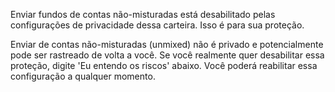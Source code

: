 Enviar fundos de contas não-misturadas está desabilitado pelas configurações de privacidade dessa carteira. Isso é para sua proteção.

Enviar de contas não-misturadas (unmixed) não é privado e potencialmente pode ser rastreado de volta a você. Se você realmente quer desabilitar essa proteção, digite 'Eu entendo os riscos' abaixo. Você poderá reabilitar essa configuração a qualquer momento.
